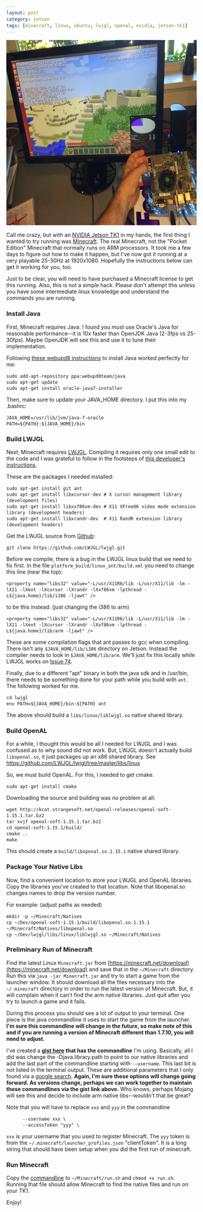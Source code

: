 ```yaml
---
layout: post
category: jetson
tags: [minecraft, linux, ubuntu, lwjgl, openal, nvidia, jetson-tk1]
---
```


<img src="/assets/image/jetson_minecraft_med.jpg" width="645" height="490" />

Call me crazy, but with an [NVIDIA Jetson
TK1](https://developer.nvidia.com/jetson-tk1) in my hands, the first
thing I wanted to try running was [Minecraft](https://minecraft.net/).
The real Minecraft, not the "Pocket Edition" Minecraft that normally
runs on ARM processors.  It took me a few days to figure out how to
make it happen, but I've now got it running at a very playable 25-30Hz
at 1920x1080.  Hopefully the instructions below can get it working for
you, too.

Just to be clear, you will need to have purchased a Minecraft license
to get this running.  Also, this is not a simple hack.  Please don't
attempt this unless you have some intermediate linux knowledge and
understand the commands you are running.

### Install Java

First, Minecraft requires Java.  I found you *must* use Oracle's Java
for reasonable performance--it is 10x faster than OpenJDK Java (2-3fps
vs 25-30fps).  Maybe OpenJDK will see this and use it to tune their
implementation.

Following [these webupd8
instructions](http://www.webupd8.org/2012/01/install-oracle-java-jdk-7-in-ubuntu-via.html)
to install Java worked perfectly for me:

```
sudo add-apt-repository ppa:webupd8team/java
sudo apt-get update
sudo apt-get install oracle-java7-installer
```

Then, make sure to update your JAVA_HOME directory.  I put this into
my .bashrc:

```
JAVA_HOME=/usr/lib/jvm/java-7-oracle
PATH=${PATH}:${JAVA_HOME}/bin
```

### Build LWJGL

Next, Minecraft requires [LWJGL](http://lwjgl.org/).  Compiling it
requires only one small edit to the code and I was grateful to follow
in the footsteps of [this developer's
instructions](http://it.toolbox.com/wiki/index.php/Developing_on_Raspberry_Pi).

These are the packages I needed installed:

```
sudo apt-get install git ant
sudo apt-get install libxcursor-dev # X cursor management library (development files)
sudo apt-get install libxxf86vm-dev # X11 XFree86 video mode extension library (development headers)
sudo apt-get install libxrandr-dev  # X11 RandR extension library (development headers)
```

Get the LWJGL source from [Github](http://github.com):

```
git clone https://github.com/LWJGL/lwjgl.git
```

Before we compile, there is a bug in the LWJGL linux build that we
need to fix first. In the file `platform_build/linux_ant/build.xml`
you need to change this line (near the top):

```
<property name="libs32" value="-L/usr/X11R6/lib -L/usr/X11/lib -lm -lX11 -lXext -lXcursor -lXrandr -lXxf86vm -lpthread -L${java.home}/lib/i386 -ljawt" />
```

to be this instead: (just changing the i386 to arm)

```
<property name="libs32" value="-L/usr/X11R6/lib -L/usr/X11/lib -lm -lX11 -lXext -lXcursor -lXrandr -lXxf86vm -lpthread -L${java.home}/lib/arm -ljawt" />
```

These are some compilation flags that ant passes to gcc when
compiling. There isn't any `$JAVA_HOME/lib/i386` directory on Jetson.
Instead the compiler needs to look in `$JAVA_HOME/lib/arm`.  We'll
just fix this locally while LWJGL works on [Issue
74](https://github.com/LWJGL/lwjgl/issues/74#issuecomment-50048448).

Finally, due to a different "apt" binary in both the java sdk and in
/usr/bin, there needs to be something done for your path while you
build with `ant`.  The following worked for me.

```
cd lwjgl
env PATH=${JAVA_HOME}/bin:${PATH} ant
```

The above should build a `libs/linux/liblwjgl.so` native shared library.

### Build OpenAL

For a while, I thought this would be all I needed for LWJGL and I was
confused as to why sound did not work.  But, LWJGL doesn't actually
build `libopenal.so`, it just packages up an x86 shared library.
See https://github.com/LWJGL/lwjgl/tree/master/libs/linux

So, we must build OpenAL.  For this, I needed to get cmake.

```
sudo apt-get install cmake
```

Downloading the source and building was no problem at all:

```
wget http://kcat.strangesoft.net/openal-releases/openal-soft-1.15.1.tar.bz2
tar xvjf openal-soft-1.15.1.tar.bz2
cd openal-soft-1.15.1/build/
cmake ..
make
```

This should create a `build/libopenal.so.1.15.1` native shared library.

### Package Your Native Libs

Now, find a convenient location to store your LWJGL and OpenAL
libraries.  Copy the libraries you've created to that location.  Note
that libopenal.so changes names to drop the version number.

For example: (adjust paths as needed)

```
mkdir -p ~/Minecraft/Natives
cp ~/Dev/openal-soft-1.15.1/build/libopenal.so.1.15.1 ~/Minecraft/Natives/libopenal.so
cp ~/Dev/lwjgl/libs/linux/liblwjgl.so ~/Minecraft/Natives
```

### Preliminary Run of Minecraft

Find the latest Linux `Minecraft.jar` from
[https://minecraft.net/download](https://minecraft.net/download) and
save that in the `~/Minecraft` directory.  Run this via `java -jar
Minecraft.jar` and try to start a game from the launcher window.  It
should download all the files necessary into the `~/.minecraft`
directory in order to run the latest version of Minecraft.  But, it
will complain when it can't find the arm native libraries.  Just quit
after you try to launch a game and it fails.

During this process you should see a lot of output to your terminal.
One piece is the java commandline it uses to start the game from the
launcher.  **I'm sure this commandline will change in the future, so
make note of this and if you are running a version of Minecraft
different than 1.7.10, you will need to adjust.**

I've created a **[gist
here](https://gist.github.com/rogerallen/91526c9c8be1a82881e0) that
has the commandline** I'm using.  Basically, all I did was change the
-Djava.library.path to point to our native libraries and add the last
part of the commandline starting with `--username`.  This last bit is
not listed in the terminal output.  These are additional parameters
that I only found via a [google
search](http://gaming.stackexchange.com/questions/156000/launching-minecraft-1-7-4-from-the-command-line). **Again,
I'm sure these options will change going forward.  As versions change,
perhaps we can work together to maintain these commandlines via the
gist link above.** Who knows, perhaps Mojang will see this and decide
to include arm native libs--wouldn't that be great?

Note that you will have to replace `xxx` and `yyy` in the commandline

```
      --username xxx \
      --accessToken "yyy" \
```

`xxx` is your username that you used to register Minecraft.  The `yyy`
token is from the `~/.minecraft/launcher_profiles.json` "clientToken".
It is a long string that should have been setup when you did the first
run of minecraft.

### Run Minecraft

Copy the
[commandline](https://gist.github.com/rogerallen/91526c9c8be1a82881e0)
to `~/Minecraft/run.sh` and `chmod +x run.sh`.  Running that file
should allow Minecraft to find the native files and run on your TK1.

Enjoy!
